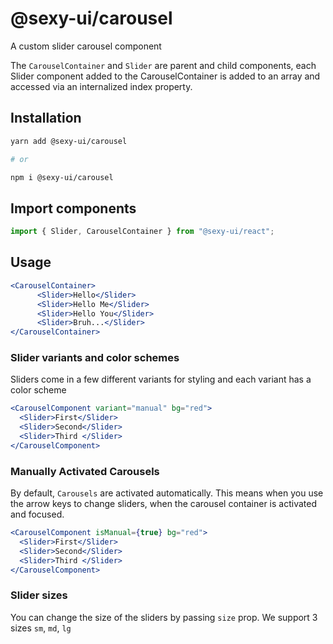 # @sexy-ui/carousel

A custom slider carousel component

The `CarouselContainer` and `Slider` are parent and child components, each Slider component added to the CarouselContainer is added to an array and accessed via an internalized index property.

## Installation

```sh
yarn add @sexy-ui/carousel

# or

npm i @sexy-ui/carousel
```

## Import components

```jsx
import { Slider, CarouselContainer } from "@sexy-ui/react";
```

## Usage

```jsx
<CarouselContainer>
      <Slider>Hello</Slider>
      <Slider>Hello Me</Slider>
      <Slider>Hello You</Slider>
      <Slider>Bruh...</Slider>
</CarouselContainer>

```

### Slider variants and color schemes

Sliders come in a few different variants for styling and each variant has a color scheme

```jsx
<CarouselComponent variant="manual" bg="red">
  <Slider>First</Slider>
  <Slider>Second</Slider>
  <Slider>Third </Slider>
</CarouselComponent>

```

### Manually Activated Carousels

By default, `Carousels` are activated automatically. This means when you use the arrow keys to change sliders, when the carousel container is activated and focused.

```jsx
<CarouselComponent isManual={true} bg="red">
  <Slider>First</Slider>
  <Slider>Second</Slider>
  <Slider>Third </Slider>
</CarouselComponent>

```

### Slider sizes

You can change the size of the sliders by passing `size` prop. We support 3 sizes
`sm`, `md`, `lg`
